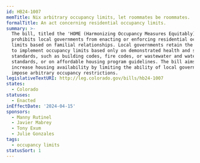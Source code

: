 ```yaml
---
id: HB24-1007
memTitle: Nix arbitrary occupancy limits, let roommates be roommates.
formalTitle: An act concerning residential occupancy limits.
summary: >-
  The bill, titled the 'HOME (Harmonizing Occupancy Measures Equitably) Act,'
  prohibits local governments from enacting or enforcing residential occupancy
  limits based on familial relationships. Local governments retain the authority
  to implement occupancy limits based only on demonstrated health and safety
  standards, such as building codes, fire codes, or wastewater and water quality
  standards, or on affordable housing program guidelines. The bill aims to
  increase housing availability by limiting the ability of local governments to
  impose arbitrary occupancy restrictions.
legislativeTextURI: http://leg.colorado.gov/bills/hb24-1007
states:
  - Colorado
statuses:
  - Enacted
inEffectDate: '2024-04-15'
sponsors:
  - Manny Rutinel
  - Javier Mabrey
  - Tony Exum
  - Julie Gonzales
tags:
  - occupancy limits
statusSort: 1
---
```

